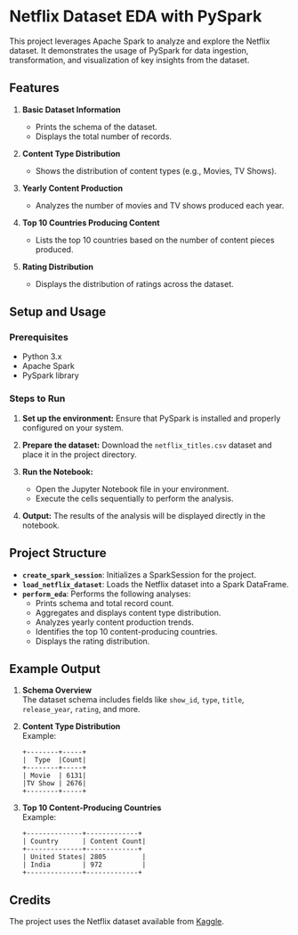 # Netflix Dataset EDA with PySpark

This project leverages Apache Spark to analyze and explore the Netflix dataset. It demonstrates the usage of PySpark for data ingestion, transformation, and visualization of key insights from the dataset.

## Features

1. **Basic Dataset Information**
   - Prints the schema of the dataset.
   - Displays the total number of records.

2. **Content Type Distribution**
   - Shows the distribution of content types (e.g., Movies, TV Shows).

3. **Yearly Content Production**
   - Analyzes the number of movies and TV shows produced each year.

4. **Top 10 Countries Producing Content**
   - Lists the top 10 countries based on the number of content pieces produced.

5. **Rating Distribution**
   - Displays the distribution of ratings across the dataset.

## Setup and Usage

### Prerequisites
- Python 3.x
- Apache Spark
- PySpark library

### Steps to Run
1. **Set up the environment:**
   Ensure that PySpark is installed and properly configured on your system.

2. **Prepare the dataset:**
   Download the `netflix_titles.csv` dataset and place it in the project directory.

3. **Run the Notebook:**
   - Open the Jupyter Notebook file in your environment.
   - Execute the cells sequentially to perform the analysis.

4. **Output:**
   The results of the analysis will be displayed directly in the notebook.

## Project Structure

- **`create_spark_session`**: Initializes a SparkSession for the project.
- **`load_netflix_dataset`**: Loads the Netflix dataset into a Spark DataFrame.
- **`perform_eda`**: Performs the following analyses:
  - Prints schema and total record count.
  - Aggregates and displays content type distribution.
  - Analyzes yearly content production trends.
  - Identifies the top 10 content-producing countries.
  - Displays the rating distribution.

## Example Output

1. **Schema Overview**  
   The dataset schema includes fields like `show_id`, `type`, `title`, `release_year`, `rating`, and more.

2. **Content Type Distribution**  
   Example:
   ```
   +--------+-----+
   |  Type  |Count|
   +--------+-----+
   | Movie  | 6131|
   |TV Show | 2676|
   +--------+-----+
   ```

3. **Top 10 Content-Producing Countries**  
   Example:
   ```
   +--------------+-------------+
   | Country      | Content Count|
   +--------------+-------------+
   | United States| 2805         |
   | India        | 972          |
   +--------------+-------------+
   ```

## Credits

The project uses the Netflix dataset available from [Kaggle](https://www.kaggle.com/shivamb/netflix-shows).